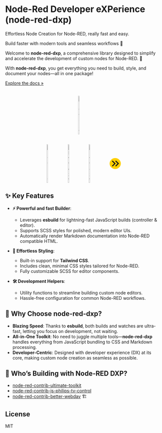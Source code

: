 # Node-Red Developer eXPerience (node-red-dxp)

Effortless Node Creation for Node-RED, really fast and easy.

Build faster with modern tools and seamless workflows 🚀

Welcome to **node-red-dxp**, a comprehensive library designed to simplify and accelerate the development of custom nodes for Node-RED. 🚀

With **node-red-dxp**, you get everything you need to build, style, and document your nodes—all in one package!

[Explore the docs »](https://clement-berard.github.io/node-red-dxp/)

<div style="margin-top: 2rem; display: flex; align-items: center; justify-content: center; gap:2rem">
<img src="https://nodered.org/about/resources/media/node-red-icon-2.svg" alt="alt text" width="7%"/>
</div>
<div style="margin-top: 2rem; display: flex; align-items: center; justify-content: center; gap:2rem">
<img src="https://upload.wikimedia.org/wikipedia/commons/4/4c/Typescript_logo_2020.svg" alt="alt text" width="7%"/>
<img src="https://upload.wikimedia.org/wikipedia/commons/d/d5/Tailwind_CSS_Logo.svg" alt="alt text" width="7%"/>
<img src="https://upload.wikimedia.org/wikipedia/commons/9/96/Sass_Logo_Color.svg" alt="alt text" width="7%"/>
<img src="data:image/svg+xml,%3c?xml%20version=%271.0%27%20encoding=%27UTF-8%27?%3e%3c!--%20Uploaded%20to:%20SVG%20Repo,%20www.svgrepo.com,%20Generator:%20SVG%20Repo%20Mixer%20Tools%20--%3e%3csvg%20width=%27800px%27%20height=%27800px%27%20viewBox=%270%200%20256%20256%27%20version=%271.1%27%20xmlns=%27http://www.w3.org/2000/svg%27%20xmlns:xlink=%27http://www.w3.org/1999/xlink%27%20preserveAspectRatio=%27xMidYMid%27%3e%3cg%3e%3ccircle%20fill=%27%23FFCF00%27%20cx=%27128%27%20cy=%27128%27%20r=%27128%27%3e%3c/circle%3e%3cpath%20d=%27M69.2852814,58.7147186%20L138.570563,128%20L69.2852814,197.285281%20L52.3147186,180.314719%20L104.629,128%20L52.3147186,75.6852814%20L69.2852814,58.7147186%20Z%20M146.085281,58.7147186%20L215.370563,128%20L146.085281,197.285281%20L129.114719,180.314719%20L181.429,128%20L129.114719,75.6852814%20L146.085281,58.7147186%20Z%27%20fill=%27%23191919%27%3e%3c/path%3e%3c/g%3e%3c/svg%3e" alt="alt text" width="7%"/>
</div>

## ✨ Key Features

- **⚡ Powerful and fast Builder**:
    - Leverages **esbuild** for lightning-fast JavaScript builds (controller & editor).
    - Supports SCSS styles for polished, modern editor UIs.
    - Automatically render Markdown documentation into Node-RED compatible HTML.


- **🎨 Effortless Styling**:
    - Built-in support for **Tailwind CSS**.
    - Includes clean, minimal CSS styles tailored for Node-RED.
    - Fully customizable SCSS for editor components.


- **🛠️ Development Helpers**:
    - Utility functions to streamline building custom node editors.
    - Hassle-free configuration for common Node-RED workflows.


## 🚀 Why Choose node-red-dxp?

- **Blazing Speed**: Thanks to **esbuild**, both builds and watches are ultra-fast, letting you focus on development, not waiting.
- **All-in-One Toolkit**: No need to juggle multiple tools—**node-red-dxp** handles everything from JavaScript bundling to CSS and Markdown processing.
- **Developer-Centric**: Designed with developer experience (DX) at its core, making custom node creation as seamless as possible.

## 💪 Who’s Building with Node-RED DXP?

- [node-red-contrib-ultimate-toolkit](https://www.npmjs.com/package/@keload/node-red-contrib-ultimate-toolkit)️
- [node-red-contrib-js-philips-tv-control](https://www.npmjs.com/package/@keload/node-red-contrib-js-philips-tv-control)
- [node-red-contrib-better-webdav](https://www.npmjs.com/package/@keload/node-red-contrib-better-webdav) 🏗️

## License

MIT
